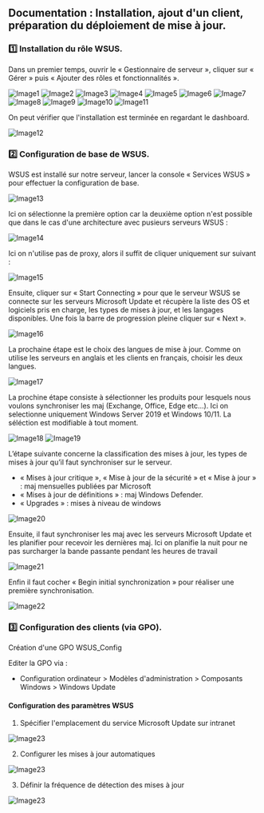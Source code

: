 ## Documentation : Installation, ajout d'un client, préparation du déploiement de mise à jour.

### 1️⃣ Installation du rôle WSUS.

Dans un premier temps, ouvrir le « Gestionnaire de serveur », cliquer sur « Gérer » puis « Ajouter des rôles et fonctionnalités ».

![Image1](/WSUS/src/img/installation-wsus-windows-server-2022-01.png)
![Image2](/WSUS/src/img/installation-wsus-windows-server-2022-02.png)
![Image3](/WSUS/src/img/installation-wsus-windows-server-2022-03.png)
![Image4](/WSUS/src/img/installation-wsus-windows-server-2022-04.png)
![Image5](/WSUS/src/img/installation-wsus-windows-server-2022-05.png)
![Image6](/WSUS/src/img/installation-wsus-windows-server-2022-06.png)
![Image7](/WSUS/src/img/installation-wsus-windows-server-2022-07.png)
![Image8](/WSUS/src/img/installation-wsus-windows-server-2022-08.png)
![Image9](/WSUS/src/img/installation-wsus-windows-server-2022-09.png)
![Image10](/WSUS/src/img/installation-wsus-windows-server-2022-10.png)
![Image11](/WSUS/src/img/installation-wsus-windows-server-2022-16.png)

On peut vérifier que l'installation est terminée en regardant le dashboard.

![Image12](/WSUS/src/img/Capture%20d'écran%202025-02-03%20104632.png)

### 2️⃣ Configuration de base de WSUS.

WSUS est installé sur notre serveur, lancer la console « Services WSUS » pour effectuer la configuration de base.

![Image13](/WSUS/src/img/installation-wsus-windows-server-2022-19.png)

Ici on sélectionne la première option car la deuxième option n'est possible que dans le cas d'une architecture avec pusieurs serveurs WSUS :

![Image14](/WSUS/src/img/installation-wsus-windows-server-2022-21.png)

Ici on n'utilise pas de proxy, alors il suffit de cliquer uniquement sur suivant :

![Image15](/WSUS/src/img/installation-wsus-windows-server-2022-22.png)

Ensuite, cliquer sur « Start Connecting » pour que le serveur WSUS se connecte sur les serveurs Microsoft Update et récupère la liste des OS et logiciels pris en charge, les types de mises à jour, et les langages disponibles. Une fois la barre de progression pleine cliquer sur « Next ».

![Image16](/WSUS/src/img/installation-wsus-windows-server-2022-23.png)

La prochaine étape est le choix des langues de mise à jour. Comme on utilise les serveurs en anglais et les clients en français, choisir les deux langues.

![Image17](/WSUS/src/img/installation-wsus-windows-server-2022-24.png)

La prochine étape consiste à sélectionner les produits pour lesquels nous voulons synchroniser les maj (Exchange, Office, Edge etc…). Ici on selectionne uniquement Windows Server 2019 et Windows 10/11. La séléction est modifiable à tout moment.

![Image18](/WSUS/src/img/installation-wsus-windows-server-2022-25.png)
![Image19](/WSUS/src/img/installation-wsus-windows-server-2022-26.png)

L’étape suivante concerne la classification des mises à jour, les types de mises à jour qu’il faut synchroniser sur le serveur.

- « Mises à jour critique », « Mise à jour de la sécurité » et « Mise à jour » : maj mensuelles publiées par Microsoft
- « Mises à jour de définitions » : maj Windows Defender.
- « Upgrades » : mises à niveau de windows

![Image20](/WSUS/src/img/installation-wsus-windows-server-2022-27.png)

Ensuite, il faut synchroniser les maj avec les serveurs Microsoft Update et les planifier pour recevoir les dernières maj. Ici on planifie la nuit pour ne pas surcharger la bande passante pendant les heures de travail

![Image21](/WSUS/src/img/installation-wsus-windows-server-2022-28.png)

Enfin il faut cocher « Begin initial synchronization » pour réaliser une première synchronisation.

![Image22](/WSUS/src/img/installation-wsus-windows-server-2022-29.png)

### 3️⃣ Configuration des clients (via GPO).

Création d'une GPO WSUS_Config

Editer la GPO via :

- Configuration ordinateur > Modèles d'administration > Composants Windows > Windows Update

#### Configuration des paramètres WSUS

1. Spécifier l'emplacement du service Microsoft Update sur intranet

![Image23](/WSUS/src/img/Capture%20d'écran%202025-02-03%20120520.png)

2. Configurer les mises à jour automatiques

![Image23](/WSUS/src/img/Capture%20d'écran%202025-02-03%20115148.png)

3. Définir la fréquence de détection des mises à jour

![Image23](/WSUS/src/img/Capture%20d'écran%202025-02-03%20115515.png)
